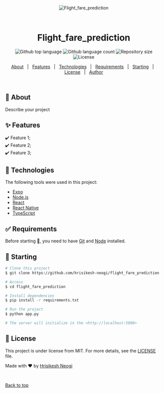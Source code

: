 <div align="center" id="top"> 
  <img src="./.github/app.gif" alt="Flight_fare_prediction" />

  &#xa0;

  <!-- <a href="https://flight_fare_prediction.netlify.app">Demo</a> -->
</div>

<h1 align="center">Flight_fare_prediction</h1>

<p align="center">
  <img alt="Github top language" src="https://img.shields.io/github/languages/top/hrisikesh-neogi/flight_fare_prediction?color=56BEB8">

  <img alt="Github language count" src="https://img.shields.io/github/languages/count/hrisikesh-neogi/flight_fare_prediction?color=56BEB8">

  <img alt="Repository size" src="https://img.shields.io/github/repo-size/hrisikesh-neogi/flight_fare_prediction?color=56BEB8">

  <img alt="License" src="https://img.shields.io/github/license/hrisikesh-neogi/flight_fare_prediction?color=56BEB8">

  <!-- <img alt="Github issues" src="https://img.shields.io/github/issues/{{YOUR_GITHUB_USERNAME}}/flight_fare_prediction?color=56BEB8" /> -->

  <!-- <img alt="Github forks" src="https://img.shields.io/github/forks/{{YOUR_GITHUB_USERNAME}}/flight_fare_prediction?color=56BEB8" /> -->

  <!-- <img alt="Github stars" src="https://img.shields.io/github/stars/{{YOUR_GITHUB_USERNAME}}/flight_fare_prediction?color=56BEB8" /> -->
</p>

<!-- Status -->

<!-- <h4 align="center"> 
	🚧  Flight_fare_prediction 🚀 Under construction...  🚧
</h4> 

<hr> -->

<p align="center">
  <a href="#dart-about">About</a> &#xa0; | &#xa0; 
  <a href="#sparkles-features">Features</a> &#xa0; | &#xa0;
  <a href="#rocket-technologies">Technologies</a> &#xa0; | &#xa0;
  <a href="#white_check_mark-requirements">Requirements</a> &#xa0; | &#xa0;
  <a href="#checkered_flag-starting">Starting</a> &#xa0; | &#xa0;
  <a href="#memo-license">License</a> &#xa0; | &#xa0;
  <a href="https://github.com/hrisikesh-neogi" target="_blank">Author</a>
</p>

<br>

## :dart: About ##

Describe your project

## :sparkles: Features ##

:heavy_check_mark: Feature 1;\
:heavy_check_mark: Feature 2;\
:heavy_check_mark: Feature 3;

## :rocket: Technologies ##

The following tools were used in this project:

- [Expo](https://expo.io/)
- [Node.js](https://nodejs.org/en/)
- [React](https://pt-br.reactjs.org/)
- [React Native](https://reactnative.dev/)
- [TypeScript](https://www.typescriptlang.org/)

## :white_check_mark: Requirements ##

Before starting :checkered_flag:, you need to have [Git](https://git-scm.com) and [Node](https://nodejs.org/en/) installed.

## :checkered_flag: Starting ##

```bash
# Clone this project
$ git clone https://github.com/hrisikesh-neogi/flight_fare_prediction

# Access
$ cd flight_fare_prediction

# Install dependencies
$ pip install -r requirements.txt

# Run the project
$ python app.py

# The server will initialize in the <http://localhost:5000>
```

## :memo: License ##

This project is under license from MIT. For more details, see the [LICENSE](LICENSE.md) file.


Made with :heart: by <a href="https://github.com/hrisikesh-neogi" target="_blank">Hrisikesh Neogi</a>

&#xa0;

<a href="#top">Back to top</a>
